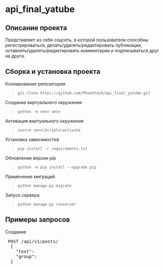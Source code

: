 # api_final_yatube

## Описание проекта
Представляет из себя соцсеть, в которой пользователи способны регестрироваться, делать/удалять/редактировать публикации, оставлять/удалять/редактировать комментарии и подписываться друг на друга.

## Сборка и установка проекта
Клонирование репозитория
>`git clone https://github.com/PhoenYash/api_final_yatube.git`

Создание виртуального окружения
>`python -m venv venv`

Активация виртуального окружения
>`source venv\Scripts\activate`

Установка зависимостей
>`pip install -r requirements.txt`

Обновление версии pip
>`python -m pip install --upgrade pip`

Применение миграций
>`python manage.py migrate`

Запуск сервера
>`python manage.py runserver`

## Примеры запросов
Создание
<pre> POST /api/v1/posts/ 
  { 
    "text":
    "group": 
  }  </pre>

